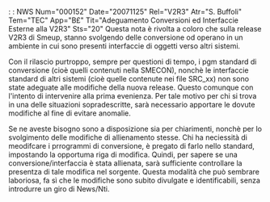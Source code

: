  :  : NWS Num="000152" Date="20071125" Rel="V2R3" Atr="S. Buffoli" Tem="TEC" App="B£" Tit="Adeguamento Conversioni ed Interfaccie Esterne alla V2R3" Sts="20"
Questa nota è rivolta a coloro che sulla release V2R3 di Smeup, stanno svolgendo delle conversione
od operano in un ambiente in cui sono presenti interfaccie di oggetti verso altri sistemi.

Con il rilascio purtroppo, sempre per questioni di tempo, i pgm standard di conversione (cioè quelli
contenuti nella SMECON), nonchè le interfaccie standard di altri sistemi (cioè quelle contenute nei
file SRC_xx) non sono state adeguate alle modifiche della nuova release. Questo comunque con l'intento di intervenire alla prima evenienza.
Per tale motivo per chi si trova in una delle situazioni sopradescritte, sarà necessario apportare
le dovute modifiche al fine di evitare anomalie.

Se ne aveste bisogno sono a disposizione sia per chiarimenti, nonchè per lo svolgimento delle modifiche di allienamento stesse.
Chi ha neciessità di meodifcare i prrogrammi di conversione, è pregato di farlo nello standard, impostando la opportuma riga di modifica.
Quindi, per sapere se una conversione/interfaccia è stata allienata, sarà sufficiente controllare la
presentza di tale modifica nel sorgente.
Questa modalità che può sembrare laboriosa, fa sì che le modifiche sono subito divulgate e identificabili, senza introdurre un giro di News/Nti.
